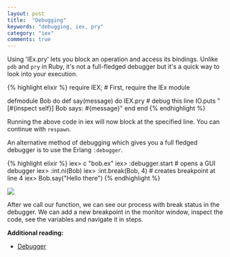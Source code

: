 ```yaml
---
layout: post
title:  "Debugging"
keywords: "debugging, iex, pry"
category: "iex"
comments: true
---
```


Using 'IEx.pry' lets you block an operation and access its bindings. Unlike `pdb` and `pry` in Ruby, it's not a full-fledged debugger but it's a quick way to look into your execution.

{% highlight elixir %}
require IEX; # First, require the IEx module

defmodule Bob do
  def say(message) do
  	 IEX.pry # debug this line
    IO.puts "[#{inspect self}] Bob says: #{message}"
  end
end
{% endhighlight %}

Running the above code in iex will now block at the specified line. You can continue with `respawn`.

An alternative method of debugging which gives you a full fledged debugger is to use the Erlang `:debugger`.

{% highlight elixir %}
iex> c "bob.ex"
iex> :debugger.start # opens a GUI debugger
iex> :int.ni(Bob)
iex> :int.break(Bob, 4) # creates breakpoint at line 4
iex> Bob.say("Hello there")
{% endhighlight %}

![](http://i.imgur.com/csffUwm.png)

After we call our function, we can see our process with break status in the debugger. We can add a new breakpoint in the monitor window, inspect the code, see the variables and navigate it in steps.

**Additional reading:**

- [Debugger](http://erlang.org/doc/apps/debugger/debugger_chapter.html)